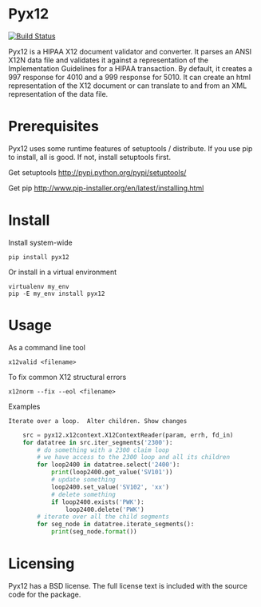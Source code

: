 # Pyx12

[![Build Status](https://travis-ci.org/azoner/pyx12.png?branch=master)](https://travis-ci.org/azoner/pyx12)
<!-- [![Coverage Status](https://coveralls.io/repos/azoner/pyx12/badge.png?branch=master)](https://coveralls.io/r/azoner/pyx12?branch=master) -->

Pyx12 is a HIPAA X12 document validator and converter.  It parses an ANSI X12N data file and validates it against a representation of the Implementation Guidelines for a HIPAA transaction.  By default, it creates a 997 response for 4010 and a 999 response for 5010. It can create an html representation of the X12 document or can translate to and from an XML representation of the data file. 

# Prerequisites

Pyx12 uses some runtime features of setuptools / distribute.  If you use pip to install, all is good.  If not, install setuptools first.

Get setuptools <http://pypi.python.org/pypi/setuptools/>

Get pip <http://www.pip-installer.org/en/latest/installing.html>

# Install

Install system-wide

    pip install pyx12

Or install in a virtual environment

    virtualenv my_env
    pip -E my_env install pyx12


# Usage

As a command line tool

    x12valid <filename>

To fix common X12 structural errors

    x12norm --fix --eol <filename>

Examples

    Iterate over a loop.  Alter children. Show changes

```python
    src = pyx12.x12context.X12ContextReader(param, errh, fd_in)
    for datatree in src.iter_segments('2300'):
        # do something with a 2300 claim loop
        # we have access to the 2300 loop and all its children
        for loop2400 in datatree.select('2400'):
            print(loop2400.get_value('SV101'))
            # update something
            loop2400.set_value('SV102', 'xx')
            # delete something
            if loop2400.exists('PWK'):
                loop2400.delete('PWK')
        # iterate over all the child segments
        for seg_node in datatree.iterate_segments():
            print(seg_node.format())
```

# Licensing

Pyx12 has a BSD license. The full license text is included with the source code for the package. 
